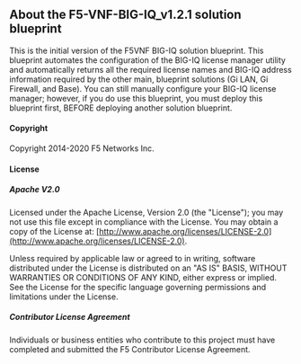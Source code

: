 ## About the F5-VNF-BIG-IQ_v1.2.1 solution blueprint
This is the initial version of the F5VNF BIG-IQ solution blueprint. This blueprint automates the configuration of the BIG-IQ license manager utility and automatically returns all the required license names and BIG-IQ address information required by the other main, blueprint solutions (Gi LAN, Gi Firewall, and Base). You can still manually configure your BIG-IQ license manager; however, if you do use this blueprint, you must deploy this blueprint first, BEFORE deploying another solution blueprint.


#### Copyright
Copyright 2014-2020 F5 Networks Inc.

#### License

##### Apache V2.0 
Licensed under the Apache License, Version 2.0 (the "License"); you may not use this file except in compliance with the License. You may obtain a copy of the License at: [http://www.apache.org/licenses/LICENSE-2.0](http://www.apache.org/licenses/LICENSE-2.0).

Unless required by applicable law or agreed to in writing, software distributed under the License is distributed on an "AS IS" BASIS, WITHOUT WARRANTIES OR CONDITIONS OF ANY KIND, either express or implied. See the License for the specific language governing permissions and limitations under the License.

##### Contributor License Agreement
Individuals or business entities who contribute to this project must have completed and submitted the F5 Contributor License Agreement.
